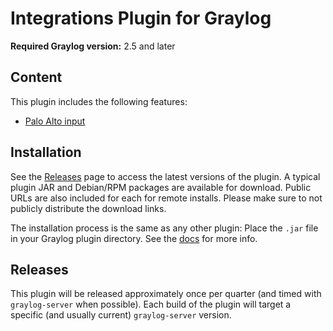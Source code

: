 # Integrations Plugin for Graylog

**Required Graylog version:** 2.5 and later

Content
-------

This plugin includes the following features:
 * [Palo Alto input](http://docs.graylog.org/en/2.5/pages/integrations.html#palo-alto-networks-input-tcp)

Installation
------------

See the [Releases](https://github.com/Graylog2/graylog-plugin-integrations/releases) page to access the latest versions 
of the plugin. A typical plugin JAR and Debian/RPM packages are available for download. Public URLs are also included 
for each for remote installs. Please make sure to not publicly distribute the download links. 

The installation process is the same as any other plugin: Place the `.jar` file in your Graylog plugin directory. 
See the [docs](http://docs.graylog.org/en/2.5/pages/plugins.html#installing-and-loading-plugins) for more info.  

Releases
--------

This plugin will be released approximately once per quarter (and timed with `graylog-server` when possible). Each build of the 
plugin will target a specific (and usually current) `graylog-server` version. 
